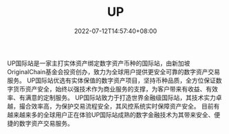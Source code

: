 ﻿---
weight: 
title: "UP"
description: "UP国际站是一家主打实体资产绑…"
date: 2022-07-12T14:57:40+08:00
lastmod: 2022-07-12T14:57:40+08:00
draft: false
authors: ["Simon"]
featuredImage: "up.webp"
link: "https://www.up.top/"
tags: ["交易所","UP"]
categories: ["navigation"]
navigation: ["交易所"]
lightgallery: true
toc: true
pinned: false
recommend: false
recommend1: false
---
UP国际站是一家主打实体资产绑定数字资产币种的国际站，由新加坡OriginalChain基金会投资创办，致力为全球用户提供更安全可靠的数字资产交易服务。
UP国际站优选有实体保值的数字资产项目，坚持币种品质，全方位保证数字货币资产安全，始终以强技术作为商业服务的支撑，为客户带来有收益、有效率、有满意的定制服务。
UP国际站致力于打造世界金融级国际站，其技术实力卓越，撮合效率高，为保护交易流程安全，其风控系统实时保障资产安全。
目前有越来越来多的全球用户正在体验UP国际站成熟的数字金融技术为其带来安全、便捷的数字资产交易服务。